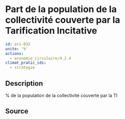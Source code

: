 # Part de la population de la collectivité couverte par la Tarification Incitative
```yaml
id: eci-032
unite: '%'
actions:
  - economie_circulaire/4.2.4
climat_pratic_ids:
  - strategie
```
## Description
% de la population de la collectivité couverte par la TI

## Source
